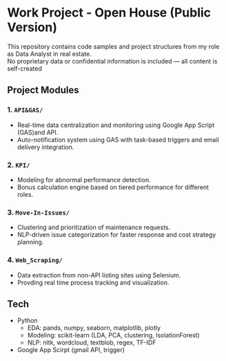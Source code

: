 # Work Project - Open House (Public Version)
This repository contains code samples and project structures from my role as Data Analyst in real estate.  
No proprietary data or confidential information is included — all content is self-created

## Project Modules

### 1. `API&GAS/`
- Real-time data centralization and monitoring using Google App Script (GAS)and API.
- Auto-notification system using GAS with task-based triggers and email delivery integration.

### 2. `KPI/`
- Modeling for abnormal performance detection.
- Bonus calculation engine based on tiered performance for different roles.

### 3. `Move-In-Issues/`
- Clustering and prioritization of maintenance requests.
- NLP-driven issue categorization for faster response and cost strategy planning.

### 4. `Web_Scraping/`
- Data extraction from non-API listing sites using Selenium.
- Provding real time process tracking and visualization.

## Tech
- Python
  - EDA: pands, numpy, seaborn, matplotlib, plotly
  - Modeling: scikit-learn (LDA, PCA, clustering, IsolationForest)
  - NLP: nltk, wordcloud, textblob, regex, TF-IDF
- Google App Scirpt (gmail API, trigger)
  

